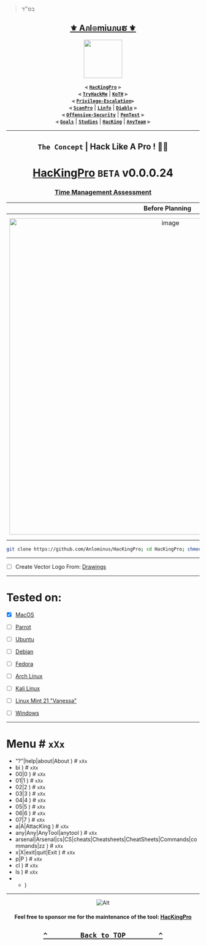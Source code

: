> בס״ד
<div align="center">

<h2 align="center"><a href="https://github.com/Anlominus">⚜️ Aภl๏miuภuຮ ⚜️</a></h2>

<img align="center" width="100" src="https://user-images.githubusercontent.com/51442719/172729066-1293d382-4a31-4f03-8c23-ab0ea5f611a0.png">

⫷ [**`HacKingPro`**](https://github.com/Anlominus/HacKingPro) ⫸
<br>
⫷ [**`TryHackMe`**](https://github.com/Anlominus/TryHackMe) | [**`KoTH`**](https://github.com/Anlominus/TryHackMe/tree/main/King%20of%20the%20Hill/KoTH) ⫸
<br>
⫷ [**`Privilege-Escalation`**](https://github.com/Anlominus/Privilege-Escalation)⫸
<br>
⫷ [**`ScanPro`**](https://github.com/Anlominus/ScanPro) | [**`Linfo`**](https://github.com/Anlominus/Linfo) | [**`Diablo`**](https://github.com/Anlominus/Diablo) ⫸
<br>
⫷ [**`Offensive-Security`**](https://github.com/Anlominus/Offensive-Security) | [**`PenTest`**](https://github.com/Anlominus/PenTest) ⫸
<br>
⫷ [**`Goals`**](https://github.com/Anlominus/Goals) | [**`Studies`**](https://github.com/Anlominus/Studies) | [**`HacKing`**](https://github.com/Anlominus/HacKing) | [**`AnyTeam`**](https://github.com/Anlominus/AnyTeam) ⫸
<br>

</div>

---

<div align="center">

## `The Concept` | Hack Like A Pro ! 👋🏼
# [HacKingPro](https://github.com/Anlominus/HacKingPro) `BETA` v0.0.0.24
### [Time Management Assessment](https://github.com/Anlominus/HacKingPro/tree/main/Goals#readme)


Before Planning | After Planning
:---:|:---:
<img width="824" alt="image" src="https://user-images.githubusercontent.com/51442719/182826815-0d8ed6dc-f9d4-4bf1-9894-8cf8a14d9c0e.png"> | <img width="843" alt="image" src="https://user-images.githubusercontent.com/51442719/182826892-5906e458-ef66-435b-ad0f-f5d68bc46c95.png">




```bash
git clone https://github.com/Anlominus/HacKingPro; cd HacKingPro; chmod +x HacKingPro; ./HacKingPro
```

</div>

---

- [ ] Create Vector Logo From: [Drawings](https://github.com/Anlominus/Drawings)

---

# Tested on:
- [x] [MacOS]()
- [ ] [Parrot](https://parrotsec.org/download/)
- [ ] [Ubuntu](https://www.ubuntu.com/download/)
- [ ] [Debian](https://www.debian.org/distrib/ftplist)
- [ ] [Fedora](https://admin.fedoraproject.org/mirrormanager/mirrors)
- [ ] [Arch Linux](http://www.archlinux.org/download/)
- [ ] [Kali Linux](https://www.kali.org/get-kali/)
- [ ] [Linux Mint 21 "Vanessa"](https://linuxmint.com/download.php)
- [ ] [Windows]()


---

# Menu # ` xXx `
- "?"|help|about|About ) # ` xXx `
- bi ) # ` xXx `
- 00|0 ) # ` xXx `
- 01|1 ) # ` xXx `
- 02|2 ) # ` xXx `
- 03|3 ) # ` xXx `
- 04|4 ) # ` xXx `
- 05|5 ) # ` xXx `
- 06|6 ) # ` xXx `
- 07|7 ) # ` xXx `
- a|A|AttacKing ) # ` xXx `
- any|Any|AnyTool|anytool ) # ` xXx `
- arsenal|Arsenal|cs|CS|cheats|Cheatsheets|CheatSheets|Commands|commands|zz ) # ` xXx `
- x|X|exit|quit|Exit ) # ` xXx `
- p|P ) # ` xXx `
- cl ) # ` xXx `
- ls ) # ` xXx `
- * )

---

<div align="center">

![Alt](https://repobeats.axiom.co/api/embed/fc0848f26074f3b91e5236ae960338faa3d9fb1e.svg "Repobeats analytics image")

<h4> Feel free to sponsor me for the maintenance of the tool: <a href="https://github.com/Anlominus/HacKingPro">HacKingPro</a> </h4>

</div>

<h2 align="center">

  **[`^        Back to TOP        ^`](#)**

</h2>
